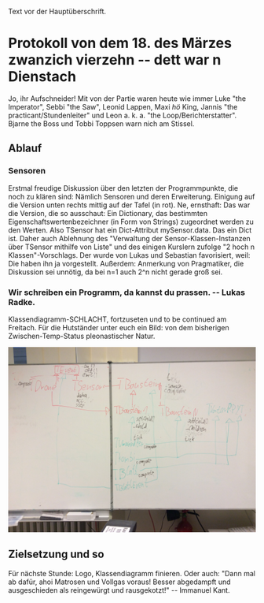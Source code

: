 Text vor der Hauptüberschrift.

# Protokoll von dem 18. des Märzes zwanzich vierzehn -- dett war n Dienstach

Jo, ihr Aufschneider! Mit von der Partie waren heute wie immer Luke "the Imperator", Sebbi "the Saw", Leonid Lappen, Maxi *hö* King, Jannis "the practicant/Stundenleiter" und Leon a. k. a. "the Loop/Berichterstatter". Bjarne the Boss und Tobbi Toppsen warn nich am Stissel. 

## Ablauf

### Sensoren

Erstmal freudige Diskussion über den letzten der Programmpunkte, die noch zu klären sind: Nämlich Sensoren und deren Erweiterung. Einigung auf die Version unten rechts mittig auf der Tafel (in rot). Ne, ernsthaft: Das war die Version, die so ausschaut: Ein Dictionary, das bestimmten Eigenschaftswertenbezeichner (in Form von Strings) zugeordnet werden zu den Werten. Also TSensor hat ein Dict-Attribut mySensor.data. Das ein Dict ist. Daher auch Ablehnung des "Verwaltung der Sensor-Klassen-Instanzen über TSensor mithilfe von Liste" und des einigen Kurslern zufolge "2 hoch n Klassen"-Vorschlags. Der wurde von Lukas und Sebastian favorisiert, weil: Die haben ihn ja vorgestellt. Außerdem: Anmerkung von Pragmatiker, die Diskussion sei unnötig, da bei n=1 auch 2^n nicht gerade groß sei.

### Wir schreiben ein Programm, da kannst du prassen. -- Lukas Radke.

Klassendiagramm-SCHLACHT, fortzuseten und to be continued am Freitach. Für die Hutständer unter euch ein Bild: von dem bisherigen Zwischen-Temp-Status pleonastischer Natur.

![Preiselbeer-Joghurt für semantische Infos, jo!](./14_03_18.jpg "Kl. Diag. 1")

## Zielsetzung und so

Für nächste Stunde: Logo, Klassendiagramm finieren. Oder auch: "Dann mal ab dafür, ahoi Matrosen und Vollgas voraus! Besser abgedampft und ausgeschieden als reingewürgt und rausgekotzt!" -- Immanuel Kant.